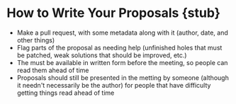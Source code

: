 # How to Write Your Proposals {stub}

- Make a pull request, with some metadata along with it (author, date, and other things)
- Flag parts of the proposal as needing help (unfinished holes that must be patched, weak solutions that should be improved, etc.)
- The must be available in written form before the meeting, so people can read them ahead of time
- Proposals should still be presented in the metting by someone (although it needn't necessarily be the author) for people that have difficulty getting things read ahead of time